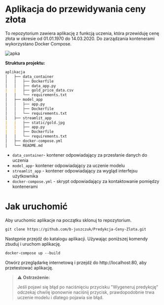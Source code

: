 # Aplikacja do przewidywania ceny złota
To repozytorium zawiera aplikację z funkcją uczenia, która przewiduję cenę złota w okresie od 01.01.1970 do 14.03.2020. 
Do zarządzania kontenerami wykorzystano Docker Compose.

![apka](https://github.com/b-juszczuk/Predykcja-Ceny-Zlota/assets/115696513/7b6fb791-78ed-4381-bd01-3f4d62aa4ddc)


**Struktura projektu:** 

```markdown
aplikacja
│   ├── data_container
│   │   ├── Dockerfile
│   │   ├── data_app.py
|   |   ├── gold_price_data.csv
│   │   └── requirements.txt
│   ├── model_app
│   │   ├── app.py
│   │   ├── Dockerfile
│   │   └── requirements.txt
│   ├── streamlit_app
|   |   ├── static/gold.jpg
|   |   ├── app.py
|   |   ├── Dockerfile
│   │   └── requirements.txt
│   ├── docker-compose.yml
│   └── README.md
```

- `data_container`- kontener odpowiadający za przesłanie danych do uczenia 
- `model_app`- kontener odpowiadający za uczenie modelu
- `streamlit_app` - kontener odpowiadający za wygląd interfejsu użytkownika
- `docker-compose.yml` - skrypt odpowiadający za kontaktowanie pomiędzy kontenerami

# Jak uruchomić
Aby uruchomic aplikacje na początku sklonuj to repozytorium.

```markdown
git clone https://github.com/b-juszczuk/Predykcja-Ceny-Zlota.git
```
Następnie przejdź do katalogu aplikacji. Używając poniższej komendy zbuduj i uruchom aplikację.
```markdown
docker-compose up --build
```
Otwórz przeglądarkę internetową i przejdź do http://localhost:80, aby przetestować aplikację.

> :warning: **Ostrzeżenie:**
>
> Jeśli pojawi się błąd po naciśnięciu przycisku "Wygeneruj predykcję" odczekaj chwilę iponownie naciśnij przycisk, prawdopodobnie trwa uczenie modelu i dlatego pojawia sie błąd.

